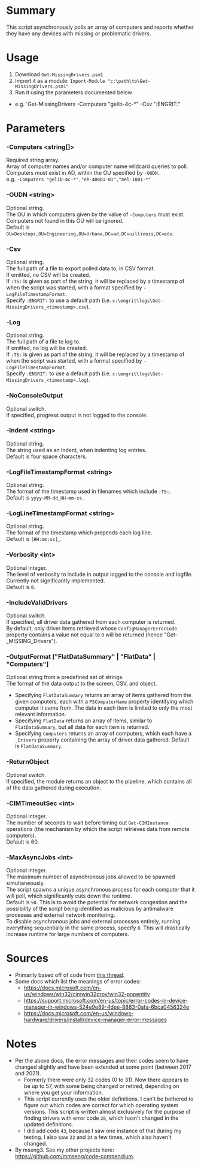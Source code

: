 # Summary

This script asynchronously polls an array of computers and reports whether they have any devices with missing or problematic drivers.  

# Usage

1. Download `Get-MissingDrivers.psm1`
2. Import it as a module: `Import-Module "c:\path\to\Get-MissingDrivers.psm1"`
3. Run it using the parameters documented below
- e.g. `Get-MissingDrivers -Computers "gelib-4c-*" -Csv ":ENGRIT:"

# Parameters

### -Computers \<string[]\>
Required string array.  
Array of computer names and/or computer name wildcard queries to poll.  
Computers must exist in AD, within the OU specified by `-OUDN`.  
e.g. `-Computers "gelib-4c-*","eh-406b1-01","mel-1001-*"`  

### -OUDN \<string\>
Optional string.  
The OU in which computers given by the value of `-Computers` must exist.  
Computers not found in this OU will be ignored.  
Default is `OU=Desktops,OU=Engineering,OU=Urbana,DC=ad,DC=uillinois,DC=edu`.  

### -Csv
Optional string.  
The full path of a file to export polled data to, in CSV format.  
If omitted, no CSV will be created.  
If `:TS:` is given as part of the string, it will be replaced by a timestamp of when the script was started, with a format specified by `-LogFileTimestampFormat`.  
Specify `:ENGRIT:` to use a default path (i.e. `c:\engrit\logs\Get-MissingDrivers_<timestamp>.csv`).  

### -Log
Optional string.  
The full path of a file to log to.  
If omitted, no log will be created.  
If `:TS:` is given as part of the string, it will be replaced by a timestamp of when the script was started, with a format specified by `-LogFileTimestampFormat`.  
Specify `:ENGRIT:` to use a default path (i.e. `c:\engrit\logs\Get-MissingDrivers_<timestamp>.log`).  

### -NoConsoleOutput
Optional switch.  
If specified, progress output is not logged to the console.  

### -Indent \<string\>
Optional string.  
The string used as an indent, when indenting log entries.  
Default is four space characters.  

### -LogFileTimestampFormat \<string\>
Optional string.  
The format of the timestamp used in filenames which include `:TS:`.  
Default is `yyyy-MM-dd_HH-mm-ss`.  

### -LogLineTimestampFormat \<string\>
Optional string.  
The format of the timestamp which prepends each log line.  
Default is `[HH:mm:ss]⎵`.  

### -Verbosity \<int\>
Optional integer.  
The level of verbosity to include in output logged to the console and logfile.  
Currently not significantly implemented.  
Default is `0`.  

### -IncludeValidDrivers
Optional switch.  
If specified, all driver data gathered from each computer is returned.  
By default, only driver items retrieved whose `ConfigManagerErrorCode` property contains a value not equal to `0` will be returned (hence "Get-_MISSING_Drivers").  

### -OutputFormat ["FlatDataSummary" | "FlatData" | "Computers"]
Optional string from a predefined set of strings.  
The format of the data output to the screen, CSV, and object.  
- Specifying `FlatDataSummary` returns an array of items gathered from the given computers, each with a `PSComputerName` property identifying which computer it came from. The data in each item is limited to only the most relevant information.
- Specifying `FlatData` returns an array of items, similar to `FlatDataSummary`, but all data for each item is returned.
- Specifying `Computers` returns an array of computers, which each have a `_Drivers` property containing the array of driver data gathered.
Default is `FlatDataSummary`.  

### -ReturnObject
Optional switch.  
If specified, the module returns an object to the pipeline, which contains all of the data gathered during execution.  

### -CIMTimeoutSec \<int\>
Optional integer.  
The number of seconds to wait before timing out `Get-CIMInstance` operations (the mechanism by which the script retrieves data from remote computers).  
Default is 60.  

### -MaxAsyncJobs \<int\>
Optional integer.  
The maximum number of asynchronous jobs allowed to be spawned simultaneously.  
The script spawns a unique asynchronous process for each computer that it will poll, which significantly cuts down the runtime.  
Default is `50`. This is to avoid the potential for network congestion and the possibility of the script being identified as malicious by antimalware processes and external network monitoring.  
To disable asynchronous jobs and external processes entirely, running everything sequentially in the same process, specify `0`. This will drastically increase runtime for large numbers of computers.  

# Sources
- Primarily based off of code from [this thread](https://social.technet.microsoft.com/Forums/en-US/54c4c520-2831-4f7f-9fab-a32653a61cac/find-unknown-devices-with-powershell?forum=winserverpowershell).
- Some docs which list the meanings of error codes:
  - https://docs.microsoft.com/en-us/windows/win32/cimwin32prov/win32-pnpentity
  - https://support.microsoft.com/en-us/topic/error-codes-in-device-manager-in-windows-524e9e89-4dee-8883-0afa-6bca0456324e
  - https://docs.microsoft.com/en-us/windows-hardware/drivers/install/device-manager-error-messages

# Notes
- Per the above docs, the error messages and their codes seem to have changed slightly and have been extended at some point (between 2017 and 2021).
  - Formerly there were only 32 codes (0 to 31). Now there appears to be up to 57, with some being changed or retired, depending on where you get your information.
  - This script currently uses the older definitions. I can't be bothered to figure out which codes are correct for which operating system versions. This script is written almost exclusively for the purpose of finding drivers with error code `28`, which hasn't changed in the updated definitions.
  - I did add code `43`, because I saw one instance of that during my testing. I also saw `22` and `24` a few times, which also haven't changed.
- By mseng3. See my other projects here: https://github.com/mmseng/code-compendium.
